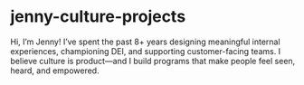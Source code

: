 # jenny-culture-projects
Hi, I’m Jenny! I’ve spent the past 8+ years designing meaningful internal experiences, championing DEI, and supporting customer-facing teams. I believe culture is product—and I build programs that make people feel seen, heard, and empowered.

